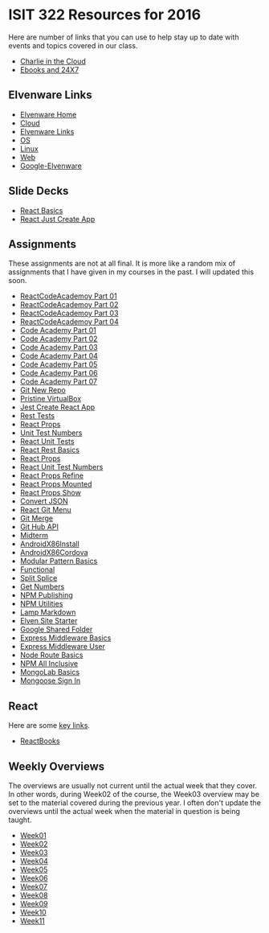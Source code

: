 # ISIT 322 Resources for 2016

Here are number of links that you can use to help stay up to date
with events and topics covered in our class.

- [Charlie in the Cloud](http://bit.ly/V5g8wF)
- [Ebooks and 24X7](/teach/tips/Books247.html)

## Elvenware Links

- [Elvenware Home](http://www.elvenware.com)
- [Cloud](/cloud-guide)
- [Elvenware Links](/tools/links.html)
- [OS](/os-guide)
- [Linux](/os-guide/linux/)
- [Web](http://www.elvenware.com/charlie/development/web/index.html)
- [Google-Elvenware](https://sites.google.com/site/elvenware/)

## Slide Decks

- [React Basics](http://bit.ly/react-basics)
- [React Just Create App](http://bit.ly/jest-cra)

## Assignments

These assignments are not at all final. It is more like a random mix of assignments that I have given in my courses in the past. I will updated this soon.

- [ReactCodeAcademoy Part 01][car01]
- [ReactCodeAcademoy Part 02][car02]
- [ReactCodeAcademoy Part 03][car03]
- [ReactCodeAcademoy Part 04][car04]
- [Code Academy Part 01][cajh01]
- [Code Academy Part 02][cajh02]
- [Code Academy Part 03][cajh03]
- [Code Academy Part 04][cajh04]
- [Code Academy Part 05][cajh05]
- [Code Academy Part 06][cajh06]
- [Code Academy Part 07][cajh07]
- [Git New Repo](/teach/assignments/GitNewRepo.html)
- [Pristine VirtualBox](/teach/assignments/PristineVirtualBox.html)
- [Jest Create React App](/teach/assignments/react/JestCreateReactApp.html)
- [Rest Tests](/teach/assignments/react/RestTests.html)
- [React Props](/teach/assignments/react/ReactProps.html)
- [Unit Test Numbers](/teach/assignments/react/UnitTestNumbers.html)
- [React Unit Tests][rutests]
- [React Rest Basics](/teach/assignments/react/RestBasics.html)
- [React Props](/teach/assignments/react/ReactProps.html)
- [React Unit Test Numbers](/teach/assignments/react/UnitTestNumbers.html)
- [React Props Refine](/teach/assignments/react/ReactPropsRefine.html)
- [React Props Mounted](/teach/assignments/react/ReactPropsMounted.html)
- [React Props Show](/teach/assignments/react/ReactPropsShow.html)
- [Convert JSON](/teach/assignments/json/ConvertJsonToFieldDefinitions.html)
- [React Git Menu](/teach/assignments/react/ReactGitMenu.html)
- [Git Merge](/teach/assignments/git/GitMerge.html)
- [Git Hub API](/teach/assignments/GitHubApi.html)
- [Midterm](/teach/assignments/midterm-final/Isit322Midterm2017.html)
- [AndroidX86Install](/teach/assignments/AndroidX86Install.html)
- [AndroidX86Cordova](/teach/assignments/AndroidX86Cordova.html)
- [Modular Pattern Basics](/teach/assignments/ModularPatternBasics.html)
- [Functional](/teach/assignments/Functional.html)
- [Split Splice](https://github.com/charliecalvert/elven-assignments/tree/master/Week02-SplitSlice)
- [Get Numbers](https://github.com/charliecalvert/elven-assignments/tree/master/Week02-GetNumbers)
- [NPM Publishing](/teach/assignments/NpmPublishing.html)
- [NPM Utilities](/teach/assignments/NpmUtilities.html)
- [Lamp Markdown](/teach/assignments/LampMarkdown.html)
- [Elven Site Starter](/teach/assignments/ElvenSiteStarter.html)
- [Google Shared Folder](/teach/assignments/GoogleSharedFolder.html)
- [Express Middleware Basics](/teach/assignments/ExpressMiddlewareBasics.html)
- [Express Middleware User](/teach/assignments/ExpressMiddlewareUser.html)
- [Node Route Basics](/teach/assignments/NodeRouteBasics.html)
- [NPM All Inclusive](/teach/assignments/NpmAllInclusive.html)
- [MongoLab Basics](/teach/assignments/MongoLabBasics.html)
- [Mongoose Sign In](/teach/assignments/MongooseSignIn.html)

[car01]: /teach/assignments/code-academy/CodeAcademyReact01.html
[car02]: /teach/assignments/code-academy/CodeAcademyReact02.html
[car03]: /teach/assignments/code-academy/CodeAcademyReact03.html
[car04]: /teach/assignments/code-academy/CodeAcademyReact04.html

[cajh01]: /teach/assignments/CodeAcademy01.html
[cajh02]: /teach/assignments/CodeAcademy02.html
[cajh03]: /teach/assignments/CodeAcademy03.html
[cajh04]: /teach/assignments/CodeAcademy04.html
[cajh05]: /teach/assignments/CodeAcademy05.html
[cajh06]: /teach/assignments/CodeAcademy06.html
[cajh07]: /teach/assignments/CodeAcademy07.html

[rutests]: /teach/assignments/react/RestTests.html

## React

Here are some [key links][react-links].

[react-links]: http://www.elvenware.com/charlie/development/web/JavaScript/JavaScriptReact.html#react-links

- [ReactBooks][reactghbook]

[reactghbook]: https://github.com/vhf/free-programming-books/blob/master/javascript-frameworks-resources.md

## Weekly Overviews

The overviews are usually not current until the actual week that they cover. In other words, during Week02 of the course, the Week03 overview may be set to the material covered during the previous year. I often don't update the overviews until the actual week when the material in question is being taught.

- [Week01](/teach/isit322/Isit322-Week01.html)
- [Week02](/teach/isit322/Isit322-Week02.html)
- [Week03](/teach/isit322/Isit322-Week03.html)
- [Week04](/teach/isit322/Isit322-Week04.html)
- [Week05](/teach/isit322/Isit322-Week05.html)
- [Week06](/teach/isit322/Isit322-Week06.html)
- [Week07](/teach/isit322/Isit322-Week07.html)
- [Week08](/teach/isit322/Isit322-Week08.html)
- [Week09](/teach/isit322/Isit322-Week09.html)
- [Week10](/teach/isit322/Isit322-Week10.html)
- [Week11](/teach/isit322/Isit322-Week11.html)
